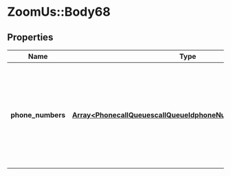 # ZoomUs::Body68

## Properties
Name | Type | Description | Notes
------------ | ------------- | ------------- | -------------
**phone_numbers** | [**Array&lt;PhonecallQueuescallQueueIdphoneNumbersPhoneNumbers&gt;**](PhonecallQueuescallQueueIdphoneNumbersPhoneNumbers.md) | Provide either the &#x60;id&#x60; or the &#x60;number&#x60; field. Only a max of 5 numbers can be assigned to a call queue at a time. | [optional] 



